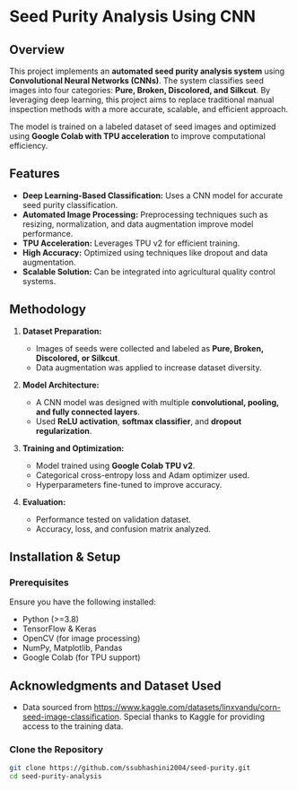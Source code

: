 # Seed Purity Analysis Using CNN

## Overview
This project implements an **automated seed purity analysis system** using **Convolutional Neural Networks (CNNs)**. The system classifies seed images into four categories: **Pure, Broken, Discolored, and Silkcut**. By leveraging deep learning, this project aims to replace traditional manual inspection methods with a more accurate, scalable, and efficient approach.

The model is trained on a labeled dataset of seed images and optimized using **Google Colab with TPU acceleration** to improve computational efficiency.

## Features
- **Deep Learning-Based Classification:** Uses a CNN model for accurate seed purity classification.
- **Automated Image Processing:** Preprocessing techniques such as resizing, normalization, and data augmentation improve model performance.
- **TPU Acceleration:** Leverages TPU v2 for efficient training.
- **High Accuracy:** Optimized using techniques like dropout and data augmentation.
- **Scalable Solution:** Can be integrated into agricultural quality control systems.

## Methodology
1. **Dataset Preparation:**
   - Images of seeds were collected and labeled as **Pure, Broken, Discolored, or Silkcut**.
   - Data augmentation was applied to increase dataset diversity.
   
2. **Model Architecture:**
   - A CNN model was designed with multiple **convolutional, pooling, and fully connected layers**.
   - Used **ReLU activation**, **softmax classifier**, and **dropout regularization**.
   
3. **Training and Optimization:**
   - Model trained using **Google Colab TPU v2**.
   - Categorical cross-entropy loss and Adam optimizer used.
   - Hyperparameters fine-tuned to improve accuracy.
   
4. **Evaluation:**
   - Performance tested on validation dataset.
   - Accuracy, loss, and confusion matrix analyzed.

## Installation & Setup
### Prerequisites
Ensure you have the following installed:
- Python (>=3.8)
- TensorFlow & Keras
- OpenCV (for image processing)
- NumPy, Matplotlib, Pandas
- Google Colab (for TPU support)
## Acknowledgments and Dataset Used
- Data sourced from https://www.kaggle.com/datasets/linxvandu/corn-seed-image-classification. Special thanks to Kaggle for providing access to the training data.
### Clone the Repository
```bash
git clone https://github.com/ssubhashini2004/seed-purity.git
cd seed-purity-analysis
